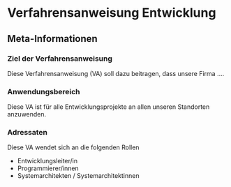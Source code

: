# Verfahrensanweisung Entwicklung

## Meta-Informationen

### Ziel der Verfahrensanweisung

Diese Verfahrensanweisung (VA) soll dazu beitragen, dass unsere Firma ....

### Anwendungsbereich

Diese VA ist für alle Entwicklungsprojekte an allen unseren Standorten anzuwenden.

### Adressaten 

Diese VA wendet sich an die folgenden Rollen

- Entwicklungsleiter/in
- Programmierer/innen
- Systemarchitekten / Systemarchitektinnen

